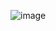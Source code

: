 ![image](https://user-images.githubusercontent.com/93179435/155259735-a900d2d7-231d-4184-b4a2-c07d4d2855c1.png)
